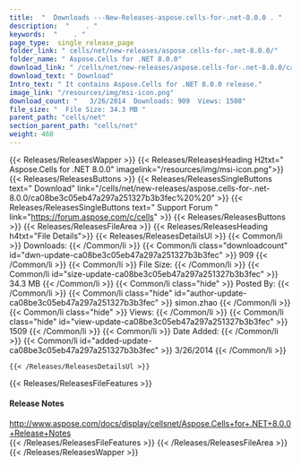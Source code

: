 ```yaml
---
title:  "  Downloads ---New-Releases-aspose.cells-for-.net-8.0.0 . " 
description:  "    . " 
keywords:  "    . " 
page_type:  single_release_page
folder_link: " cells/net/new-releases/aspose.cells-for-.net-8.0.0/"
folder_name: " Aspose.Cells for .NET 8.0.0"
download_link: " /cells/net/new-releases/aspose.cells-for-.net-8.0.0/ca08be3c05eb47a297a251327b3b3fec"
download_text: " Download"
Intro_text: " It contains Aspose.Cells for .NET 8.0.0 release."
image_link: "/resources/img/msi-icon.png"
download_count: "   3/26/2014  Downloads: 909  Views: 1508"
file_size: "  File Size: 34.3 MB "
parent_path: "cells/net"
section_parent_path: "cells/net"
weight: 460
---
```


{{< Releases/ReleasesWapper >}}
  {{< Releases/ReleasesHeading H2txt=" Aspose.Cells for .NET 8.0.0" imagelink="/resources/img/msi-icon.png">}}
  {{< Releases/ReleasesButtons >}}
    {{< Releases/ReleasesSingleButtons text=" Download" link="/cells/net/new-releases/aspose.cells-for-.net-8.0.0/ca08be3c05eb47a297a251327b3b3fec%20%20" >}}
    {{< Releases/ReleasesSingleButtons text=" Support Forum " link="https://forum.aspose.com/c/cells" >}}
  {{< Releases/ReleasesButtons >}}
  {{< Releases/ReleasesFileArea >}}
    {{< Releases/ReleasesHeading h4txt="File Details">}}
    {{< Releases/ReleasesDetailsUl >}}
            {{< Common/li  >}} Downloads: {{< /Common/li >}} 
      {{< Common/li class="downloadcount" id="dwn-update-ca08be3c05eb47a297a251327b3b3fec" >}} 909 {{< /Common/li >}} 
      {{< Common/li  >}} File Size: {{< /Common/li >}} 
      {{< Common/li id="size-update-ca08be3c05eb47a297a251327b3b3fec" >}} 34.3 MB {{< /Common/li >}} 
      {{< Common/li  class="hide" >}} Posted By: {{< /Common/li >}} 
      {{< Common/li class="hide" id="author-update-ca08be3c05eb47a297a251327b3b3fec" >}} simon.zhao {{< /Common/li >}} 
      {{< Common/li class="hide"  >}} Views: {{< /Common/li >}} 
      {{< Common/li class="hide" id="view-update-ca08be3c05eb47a297a251327b3b3fec" >}} 1509 {{< /Common/li >}} 
      {{< Common/li  >}} Date Added: {{< /Common/li >}} 
      {{< Common/li id="added-update-ca08be3c05eb47a297a251327b3b3fec" >}} 3/26/2014 {{< /Common/li >}} 

    {{< /Releases/ReleasesDetailsUl >}}

  {{< Releases/ReleasesFileFeatures >}}
      <h4>Release Notes</h4><div><a href="http://www.aspose.com/docs/display/cellsnet/Aspose.Cells+for+.NET+8.0.0+Release+Notes">http://www.aspose.com/docs/display/cellsnet/Aspose.Cells+for+.NET+8.0.0+Release+Notes</a></div>
  {{< /Releases/ReleasesFileFeatures >}}
 {{< /Releases/ReleasesFileArea >}}
{{< /Releases/ReleasesWapper >}}


